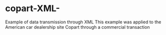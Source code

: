 # copart-XML-
Example of data transmission through XML 
This example was applied to the American car dealership site Copart through a commercial transaction
